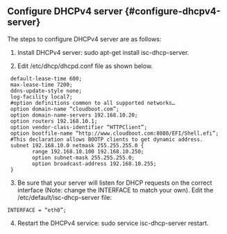## Configure DHCPv4 server {#configure-dhcpv4-server}

The steps to configure DHCPv4 server are as follows:

1. Install DHCPv4 server: sudo apt-get install isc-dhcp-server.

2. Edit /etc/dhcp/dhcpd.conf file as shown below.
```
 default-lease-time 600;
 max-lease-time 7200;
 ddns-update-style none;
 log-facility local7;
 #option definitions common to all supported networks…
 option domain-name “cloudboot.com”;
 option domain-name-servers 192.168.10.20;
 option routers 192.168.10.1;
 option vendor-class-identifier “HTTPClient”;
 option bootfile-name “http://www.cloudboot.com:8080/EFI/Shell.efi”;
 #This declaration allows BOOTP clients to get dynamic address.
 subnet 192.168.10.0 netmask 255.255.255.0 {
        range 192.168.10.100 192.168.10.250;
        option subnet-mask 255.255.255.0;
        option broadcast-address 192.168.10.255;
 }
```
3. Be sure that your server will listen for DHCP requests on the correct interface (Note: change the INTERFACE to match your own). Edit the /etc/default/isc-dhcp-server file:
```
INTERFACE = “eth0”;
```
4. Restart the DHCPv4 service: sudo service isc-dhcp-server restart.